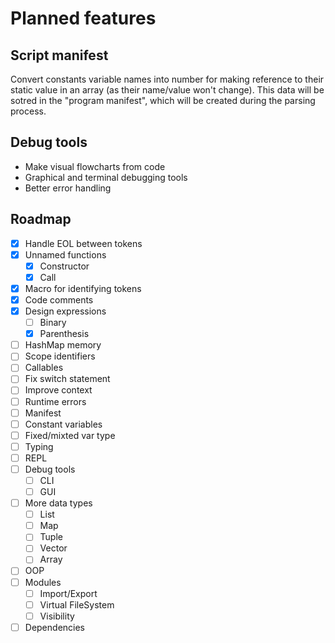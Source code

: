 # Planned features

## Script manifest

Convert constants variable names into number for making reference to their static value in an array (as their name/value won't change).
This data will be sotred in the "program manifest", which will be created during the parsing process.

## Debug tools

- Make visual flowcharts from code
- Graphical and terminal debugging tools
- Better error handling

## Roadmap

- [X] Handle EOL between tokens
- [X] Unnamed functions
  - [X] Constructor
  - [X] Call
- [X] Macro for identifying tokens
- [X] Code comments
- [X] Design expressions
  - [ ] Binary
  - [X] Parenthesis
- [ ] HashMap memory
- [ ] Scope identifiers
- [ ] Callables
- [ ] Fix switch statement
- [ ] Improve context
- [ ] Runtime errors
- [ ] Manifest
- [ ] Constant variables
- [ ] Fixed/mixted var type
- [ ] Typing
- [ ] REPL
- [ ] Debug tools
  - [ ] CLI
  - [ ] GUI
- [ ] More data types
  - [ ] List
  - [ ] Map
  - [ ] Tuple
  - [ ] Vector
  - [ ] Array
- [ ] OOP
- [ ] Modules
  - [ ] Import/Export
  - [ ] Virtual FileSystem
  - [ ] Visibility
- [ ] Dependencies

